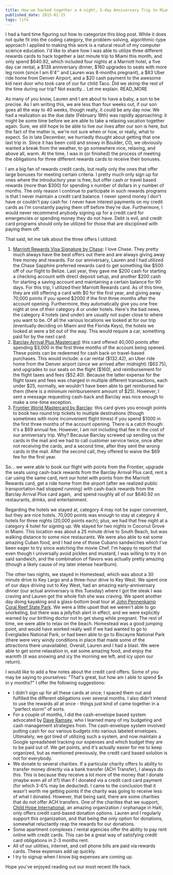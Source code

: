 ```yaml
---
title: How we hacked together a 4-night, 5-day Anniversary Trip to Miami for 40.92
published_date: 2015-01-25
tags: life
---
```


I had a hard time figuring out how to categorize this blog post. While it does not quite fit into the coding category, the problem-solving, algorithmic-type approach I applied to making this work is a natural result of my computer science education. I'd like to share how I was able to utilize three different rewards cards to hack together a last minute trip to Miami this month, and only spend $640.92, which included four nights at a Marriott hotel, a five day car rental, a $138 anniversary dinner, $160 upgrades to seats with more leg room (since I am 6'4'' and Lauren was 8-months pregnant), a $63 Uber ride home from Denver Airport, and a $20 cash payment to the awesome kid next door who took care of our fur child Taco. Did we skimp the rest of the time during our trip? Not exactly... Let me explain. READ_MORE

As many of you know, Lauren and I are about to have a baby, a son to be precise. As I am writing this, we are less than four weeks out, if our son goes all the way to 40 weeks, though really, it could be any day now. We had a realization as the due date (February 18th) was rapidly approaching: it might be some time before we are able to take a relaxing vacation together again. Sure, we still hope to be able to live our lives after our son is here, but the fact of the matter is, we're not sure when or how, or really, what to expect. So in late December, we hurriedly thought about getting that one last trip in. Since it has been cold and snowy in Boulder, CO, we obviously wanted a break from the weather, to go somewhere nice, relaxing, and above all, warm. At the time, I was in (or finished) the process of meeting the obligations for three different rewards cards to receive their bonuses.

I am a big fan of rewards credit cards, but really only the ones that offer large bonuses for meeting certain criteria. I pretty much only sign up for ones where the introductory year is free, but offer cash or travel based rewards (more than $300) for spending x number of dollars in y number of months. The only reason I continue to participate in such rewards programs is that I never maintain a credit card balance. I never spend money I don't have or couldn't pay cash for. I never have interest payments on my credit cards as I'm constantly paying them off before they're due. Furthermore, I would never recommend anybody signing up for a credit card for emergencies or spending money they do not have. Debt is evil, and credit card programs should only be utilized for those that are disciplined with paying them off.

That said, let me talk about the three offers I utilized:
<ol>
	<li><a href="https://creditcards.chase.com/a1/marriottpremier/elitefocv1/" target="_blank">Marriott Rewards Visa Signature by Chase</a>: I love Chase. They pretty much always have the best offers out there and are always giving away free money and rewards. For our anniversary, Lauren and I had utilized the Chase Sapphire preferred rewards card to get something like $500 off of our flight to Belize. Last year, they gave me $200 cash for starting a checking account with direct deposit setup, and another $200 cash for starting a saving account and maintaining a certain balance for 90 days. For this trip, I utilized their Marriott Rewards card. As of this time, they are still offering a card with $0 for the first year, and giving away 70,000 points if you spend $2000 if the first three months after the account opening. Furthermore, they automatically give you one free night at one of their category 4 or under hotels. Here's the bad news, the category 4 hotels (and under) are usually not super close to where you want to be. Of all the various locations we looked at for our trip (eventually deciding on Miami and the Florida Keys), the hotels we looked at were a bit out of the way. This would require a car, something paid for by the next card:</li>
	<li><a href="http://www.barclaycardarrival.com/arrival-plus/?campaignId=2043&amp;cellNumber=9&amp;referrerid=BCSBA1014HPG" target="_blank">Barclay Arrival Plus Mastercard</a>: this card offered 40,000 points after spending $3,000 in the first three months of the account being opened. These points can be redeemed for cash back on travel-based purchases. This would include: a car rental ($132.42), an Uber ride home from the Denver airport (since we arrived after midnight) ($63.75), and upgrades to our seats on the flight ($160), and reimbursement for the flight taxes and fees ($52.40). Because the latter expense for the flight taxes and fees was charged in multiple different transactions, each under $25, normally, we wouldn't have been able to get reimbursed for them (there is a minimum reimbursement amount of $25). However, I sent a message requesting cash-back and Barclay was nice enough to make a one-time exception.</li>
	<li><a href="http://www.flyfrontier.com/frequent-flyers/get-miles/earn-with-partners/credit-cards" target="_blank">Frontier World Mastercard by Barclay</a>: this card gives you enough points to book two round trip tickets to multiple destinations (though sometimes with more inconvenient flight times) if you spend $1000 in the first three months of the account opening. There is a catch though: it's a $69 annual fee. However, I am not including that fee in the cost of our anniversary trip. Why? Because Barclay screwed up sending us the cards in the mail and we had to call customer service twice, once after not receiving the cards, and a second time, after they sent the wrong cards in the mail. After the second call, they offered to waive the $69 fee for the first year.</li>
</ol>
So... we were able to book our flight with points from the Frontier, upgrade the seats using cash-back rewards from the Barclay Arrival Plus card, rent a car using the same card, rent our hotel with points from the Marriott Rewards card, get a ride home from the airport (after we realized public transportation had stopped running) with cash-back rewards from the Barclay Arrival Plus card again,  and spend roughly all of our $640.92 on restaurants, drinks, and entertainment.

Regarding the hotels we stayed at, category 4 may not be super convenient, but they are nice hotels. 70,000 points was enough to stay at category 4 hotels for three nights (20,000 points each); plus, we had that free night at a category 4 hotel for signing up. We stayed for two nights in Coconut Grove in Miami. This location was about a 25 minute drive to South Beach, but was walking distance to some nice restaurants. We were also able to eat some amazing Cuban food, and I had one of those Cubano sandwiches which I've been eager to try since watching the movie Chef. I'm happy to report that even though I universally avoid pickles and mustard, I was willing to try it on said sandwich, and the combination of flavors was actually pretty amazing (though a likely cause of my later intense heartburn).

The other two nights, we stayed in Homestead, which was about a 30 minute drive to Key Largo and a three-hour drive to Key West. We spent one of our days driving out to Key West, had an amazing early-anniversary dinner (our actual anniversary is this Tuesday) where I got the steak I was craving and Lauren got the whole fish she was craving. We spent another day doing kayaking and a glass-bottom boat tour at <a href="http://pennekamppark.com/" target="_blank">John Pennenkamp Coral Reef State Park</a>. We were a little upset that we weren't able to go snorkeling, but there was a jellyfish alert in effect, and we were explicitly warned by our birthing doctor not to get stung while pregnant. The rest of time, we were able to relax on the beach. Homestead was a good jumping point, and would have worked really well if we had wanted to go to Everglades National Park, or had been able to go to Biscayne National Park (there were very windy conditions in place that made some of the attractions there unavailable). Overall, Lauren and I had a blast. We were able to get some relaxation in, eat some amazing food, and enjoy the warmth (it was snowing and icy the morning we left, and icy upon our return).

I would like to add a few notes about the credit card offers. Some of you may be saying to yourselves: "That's great, but how am I able to spend $x in y months?" I offer the following suggestions:
<ul>
	<li>I didn't sign up for all these cards at once; I spaced them out and fulfilled the different obligations over several months. I also didn't intend to use the rewards all at once - things just kind of came together in a "perfect storm" of sorts.</li>
	<li>For a couple of months, I did the cash-envelope based system advocated by <a href="http://www.daveramsey.com" target="_blank">Dave Ramsey</a>, who I learned many of my budgeting and cash management strategies from. The cash-envelope system involved putting cash for our various budgets into various labeled envelopes. Ultimately, we got tired of utilizing such a system, and now maintain a Google spreadsheet tracking our expenses and which budget they are to be paid out of. We get points, and it's actually easier for me to keep organized, but as mentioned previously, the credit card based solution is not for everybody.</li>
	<li>We donate to several charities. If a particular charity offers to ability to transfer money directly via a bank transfer (ACH Transfer), I always do this. This is because they receive a lot more of the money that I donate (maybe even all of it?) than if I donated via a credit card card payment (for which 3-6% may be deducted). I came to the conclusion that it wasn't worth me getting points if the charity was going to receive less of what I donated. However, that being said, there are some charities that do not offer ACH transfers. One of the charities that we support, <a href="http://childhope.org/" target="_blank">Child Hope International</a>, an amazing organization / orphanage in Haiti, only offers credit card-based donation options. Lauren and I regularly support this organization, and that being the only option for donations, somewhat reluctantly reap the rewards for our donations.</li>
	<li>Some apartment complexes / rental agencies offer the ability to pay rent online with credit cards. This can be a great way of satisfying credit card obligations in 2-3 months rent.</li>
	<li>All of our utilities, internet, and cell phone bills are paid via rewards cards. These expenses add up quickly.</li>
	<li>I try to signup when I know big expenses are coming up.</li>
</ul>
Hope you've enjoyed reading out our most recent life hack.
